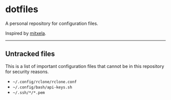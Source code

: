 # dotfiles

A personal repository for configuration files.

Inspired by [mitxela](https://mitxela.com/projects/dotfiles_management).

---

## Untracked files

This is a list of important configuration files that cannot be in this repository for security reasons.

- `~/.config/rclone/rclone.conf`
- `~/.config/bash/api-keys.sh`
- `~/.ssh/*/*.pem`

